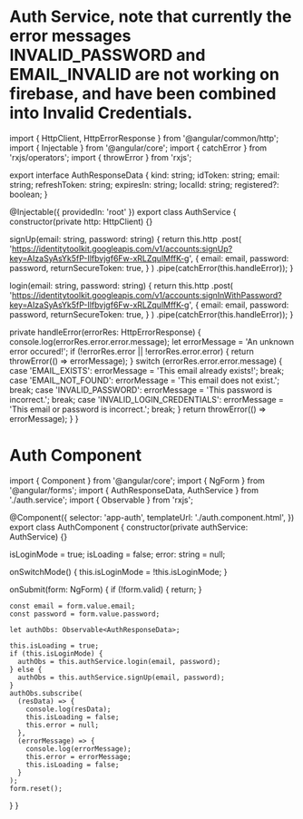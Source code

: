# Auth Service, note that currently the error messages INVALID_PASSWORD and EMAIL_INVALID are not working on firebase, and have been combined into Invalid Credentials.

import { HttpClient, HttpErrorResponse } from '@angular/common/http';
import { Injectable } from '@angular/core';
import { catchError } from 'rxjs/operators';
import { throwError } from 'rxjs';

export interface AuthResponseData {
kind: string;
idToken: string;
email: string;
refreshToken: string;
expiresIn: string;
localId: string;
registered?: boolean;
}

@Injectable({ providedIn: 'root' })
export class AuthService {
constructor(private http: HttpClient) {}

signUp(email: string, password: string) {
return this.http
.post<AuthResponseData>(
'https://identitytoolkit.googleapis.com/v1/accounts:signUp?key=AIzaSyAsYk5fP-Ilfbvjgf6Fw-xRLZqulMffK-g',
{
email: email,
password: password,
returnSecureToken: true,
}
)
.pipe(catchError(this.handleError));
}

login(email: string, password: string) {
return this.http
.post<AuthResponseData>(
'https://identitytoolkit.googleapis.com/v1/accounts:signInWithPassword?key=AIzaSyAsYk5fP-Ilfbvjgf6Fw-xRLZqulMffK-g',
{
email: email,
password: password,
returnSecureToken: true,
}
)
.pipe(catchError(this.handleError));
}

private handleError(errorRes: HttpErrorResponse) {
console.log(errorRes.error.error.message);
let errorMessage = 'An unknown error occured!';
if (!errorRes.error || !errorRes.error.error) {
return throwError(() => errorMessage);
}
switch (errorRes.error.error.message) {
case 'EMAIL_EXISTS':
errorMessage = 'This email already exists!';
break;
case 'EMAIL_NOT_FOUND':
errorMessage = 'This email does not exist.';
break;
case 'INVALID_PASSWORD':
errorMessage = 'This password is incorrect.';
break;
case 'INVALID_LOGIN_CREDENTIALS':
errorMessage = 'This email or password is incorrect.';
break;
}
return throwError(() => errorMessage);
}
}

# Auth Component

import { Component } from '@angular/core';
import { NgForm } from '@angular/forms';
import { AuthResponseData, AuthService } from './auth.service';
import { Observable } from 'rxjs';

@Component({
selector: 'app-auth',
templateUrl: './auth.component.html',
})
export class AuthComponent {
constructor(private authService: AuthService) {}

isLoginMode = true;
isLoading = false;
error: string = null;

onSwitchMode() {
this.isLoginMode = !this.isLoginMode;
}

onSubmit(form: NgForm) {
if (!form.valid) {
return;
}

    const email = form.value.email;
    const password = form.value.password;

    let authObs: Observable<AuthResponseData>;

    this.isLoading = true;
    if (this.isLoginMode) {
      authObs = this.authService.login(email, password);
    } else {
      authObs = this.authService.signUp(email, password);
    }
    authObs.subscribe(
      (resData) => {
        console.log(resData);
        this.isLoading = false;
        this.error = null;
      },
      (errorMessage) => {
        console.log(errorMessage);
        this.error = errorMessage;
        this.isLoading = false;
      }
    );
    form.reset();

}
}
